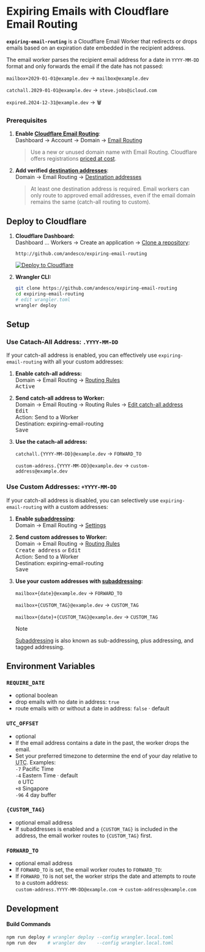 # Expiring Emails with Cloudflare Email Routing

**`expiring-email-routing`** is a Cloudflare Email Worker that redirects or drops emails based on an expiration date embedded in the recipient address.

The email worker parses the recipient email address for a date in `YYYY-MM-DD` format and only forwards the email if the date has not passed:

`mailbox+2029-01-01@example.dev` → `mailbox@example.dev`

`catchall.2029-01-01@example.dev` → `steve.jobs@icloud.com`

`expired.2024-12-31@example.dev` → 🗑️

### Prerequisites

1. **Enable [Cloudflare Email Routing][doc1]**:\
  Dashboard → Account → Domain → [Email Routing][dash-enable]

    > Use a new or unused domain name with Email Routing. Cloudflare offers registrations [priced at cost][pricing].
    
2. **Add verified [destination addresses][doc2]**:\
   Domain → <nobr>Email Routing</nobr> → [<nobr>Destination addresses</nobr>][dash-catch]
   > At least one destination address is required. Email workers can only route to approved email addresses, even if the email domain remains the same (catch-all routing to custom).


## Deploy to Cloudflare
   
1. **Cloudflare Dashboard:**\
   Dashboard … Workers → Create an application → <nobr>[Clone a repository](https://dash.cloudflare.com/?to=/:account/workers-and-pages/create/deploy-to-workers):</nobr>
      ```
      http://github.com/andesco/expiring-email-routing
      ```
   [![<nobr>Deploy to Cloudflare</nobr>](https://deploy.workers.cloudflare.com/button)](https://deploy.workers.cloudflare.com/?url=https://github.com/andesco/expiring-email-routing)
   
2. **Wrangler CLI:**
   ```bash
   git clone https://github.com/andesco/expiring-email-routing
   cd expiring-email-routing
   # edit wrangler.toml
   wrangler deploy
   ```
 
 
## Setup

### Use Catach-All Address: `.YYYY-MM-DD`

If your catch-all address is enabled, you can effectively use `expiring-email-routing` with all your custom addresses:</summary>

1. **Enable catch-all address:**\
   Domain → <nobr>Email Routing</nobr> → <nobr>[Routing Rules][dash-routes]</nobr>\
   <kbd>Active</kbd>
   
2. **Send catch-all address to Worker:**\
   Domain → Email Routing → <nobr>Routing Rules</nobr> → [Edit catch-all address][dash-catch]\
   <kbd>Edit</kbd>\
   Action: Send to a Worker\
   Destination: expiring-email-routing\
   <kbd>Save</kbd>
   
3. **Use the catach-all address:**
      
   `catchall.{YYYY-MM-DD}@example.dev` → `FORWARD_TO`
   
   `custom-address.{YYYY-MM-DD}@example.dev` → `custom-address@example.dev`
     
### Use Custom Addresses: `+YYYY-MM-DD`

If your catch-all address is disabled, you can selectively use `expiring-email-routing` with a custom addresses:

1. **Enable [subaddressing][doc3]**:\
   Domain → <nobr>Email Routing</nobr> → [Settings][dash-subadd]

2. **Send custom addresses to Worker:**\
   Domain → <nobr>Email Routing</nobr> → <nobr>[Routing Rules][dash-routes]</nobr>\
   <kbd>Create address</kbd> <small>or</small> <kbd>Edit</kbd>\
   Action: Send to a Worker\
   Destination: expiring-email-routing\
   <kbd>Save</kbd>
   
3. **Use your custom addresses with [subaddressing]:**
   
   `mailbox+{date}@example.dev` → `FORWARD_TO`
   
   `mailbox+{CUSTOM_TAG}@example.dev` → `CUSTOM_TAG`
   
   `mailbox+{date}+{CUSTOM_TAG}@example.dev` → `CUSTOM_TAG`

   > [!note]
   > [Subaddressing] is also known as sub-addressing, plus addressing, and tagged addressing.

## Environment Variables

### `REQUIRE_DATE`
- optional boolean
- drop emails with no date in address: `true`
- route emails with or without a date in address: `false` · default

### `UTC_OFFSET`
- optional
- If the  email address contains a date in the past, the worker drops the email.
- Set your preferred timezone to determine the end of your day relative to <abbr title="Coordinated Universal Time">UTC</abbr>. Examples:\
  `-7` Pacific Time\
  `-4` Eastern Time · default\
  ` 0` UTC\
  `+8` Singapore\
  `-96` 4 day buffer
  
### `{CUSTOM_TAG}`
- optional email address
- If subaddresses is enabled and a `{CUSTOM_TAG}` is included in the address, the email worker routes to `{CUSTOM_TAG}` first.

### `FORWARD_TO`
- optional email address
- If `FORWARD_TO` is set, the email worker routes to `FORWARD_TO`:
- If `FORWARD_TO` is not set, the worker strips the date and attempts to route to a custom address:\
`custom-address.YYYY-MM-DD@example.com` → `custom-address@example.com`



## Development

#### Build Commands

```bash
npm run deploy # wrangler deploy --config wrangler.local.toml
npm run dev    # wrangler dev    --config wrangler.local.toml
```

[doc1]: //developers.cloudflare.com/email-routing/get-started/
[doc2]: //developers.cloudflare.com/email-routing/setup/email-routing-addresses/#destination-addresses
[doc3]: //developers.cloudflare.com/email-routing/setup/email-routing-addresses/#subaddressing
[pricing]: //cfdomainpricing.com
[subaddressing]: //en.wikipedia.org/wiki/Email_address#Sub-addressing

[dash-enable]: //dash.cloudflare.com/?to=/:account/:zone/email/routing/overview
[dash-verify]: //dash.cloudflare.com/?to=/:account/:zone/email/routing/destination-address
[dash-routes]:  //dash.cloudflare.com/?to=/:account/:zone/email/routing/routes/
[dash-catch]:  //dash.cloudflare.com/?to=/:account/:zone/email/routing/routes/catch_all
[dash-subadd]: //dash.cloudflare.com/?to=/:account/:zone/email/routing/settings
